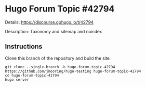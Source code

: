# Hugo Forum Topic #42794

Details: <https://discourse.gohugo.io/t/42794>

Description: Taxonomy and sitemap and noindex

## Instructions

Clone this branch of the repository and build the site.

```text
git clone --single-branch -b hugo-forum-topic-42794 https://github.com/jmooring/hugo-testing hugo-forum-topic-42794
cd hugo-forum-topic-42794
hugo server
```
